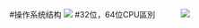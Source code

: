#操作系统结构
![](file:///home/majortom/%E6%96%87%E6%A1%A3/Notes/C_C++/%E6%93%8D%E4%BD%9C%E7%B3%BB%E7%B5%B1%E7%B5%90%E6%A7%8B.jpeg
)
#32位，64位CPU區別　　　
![](file:///home/majortom/%E6%96%87%E6%A1%A3/Notes/C_C++/32%E4%BD%8D%E8%88%8764%E4%BD%8Dcpu%E7%9A%84%E5%8D%80%E5%88%A5.jpeg)

